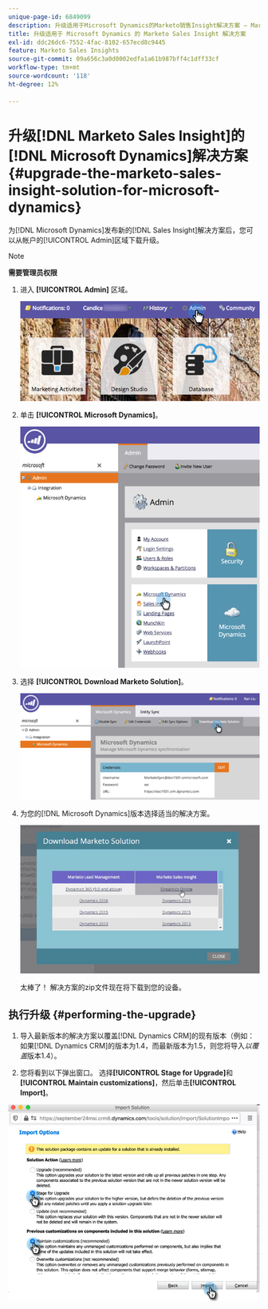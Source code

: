 ```yaml
---
unique-page-id: 6849099
description: 升级适用于Microsoft Dynamics的Marketo销售Insight解决方案 — Marketo文档 — 产品文档
title: 升级适用于 Microsoft Dynamics 的 Marketo Sales Insight 解决方案
exl-id: ddc26dc6-7552-4fac-8102-657ecd8c9445
feature: Marketo Sales Insights
source-git-commit: 09a656c3a0d0002edfa1a61b987bff4c1dff33cf
workflow-type: tm+mt
source-wordcount: '118'
ht-degree: 12%

---
```


# 升级[!DNL Marketo Sales Insight]的[!DNL Microsoft Dynamics]解决方案 {#upgrade-the-marketo-sales-insight-solution-for-microsoft-dynamics}

为[!DNL Microsoft Dynamics]发布新的[!DNL Sales Insight]解决方案后，您可以从帐户的[!UICONTROL Admin]区域下载升级。

>[!NOTE]
>
>**需要管理员权限**

1. 进入 **[!UICONTROL Admin]** 区域。

   ![](assets/upgrade-the-marketo-sales-insight-solution-for-microsoft-dynamics-1.png)

1. 单击 **[!UICONTROL Microsoft Dynamics]**。

   ![](assets/upgrade-the-marketo-sales-insight-solution-for-microsoft-dynamics-2.png)

1. 选择 **[!UICONTROL Download Marketo Solution]**。

   ![](assets/upgrade-the-marketo-sales-insight-solution-for-microsoft-dynamics-3.png)

1. 为您的[!DNL Microsoft Dynamics]版本选择适当的解决方案。

   ![](assets/upgrade-the-marketo-sales-insight-solution-for-microsoft-dynamics-4.png)

   太棒了！ 解决方案的zip文件现在将下载到您的设备。

## 执行升级 {#performing-the-upgrade}

1. 导入最新版本的解决方案以覆盖[!DNL Dynamics CRM]的现有版本（例如：如果[!DNL Dynamics CRM]的版本为1.4，而最新版本为1.5，则您将导入&#x200B;_以覆盖_&#x200B;版本1.4）。

2. 您将看到以下弹出窗口。 选择&#x200B;**[!UICONTROL Stage for Upgrade]**&#x200B;和&#x200B;**[!UICONTROL Maintain customizations]**，然后单击&#x200B;**[!UICONTROL Import]**。

![](assets/upgrade-the-marketo-sales-insight-solution-for-microsoft-dynamics-5.png)
